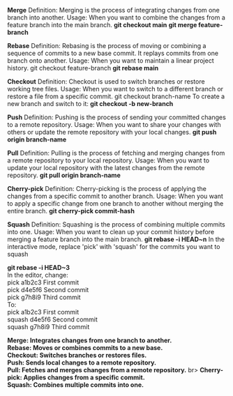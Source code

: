 **Merge**
Definition: Merging is the process of integrating changes from one branch into another.
Usage: When you want to combine the changes from a feature branch into the main branch.
**git checkout main**
**git merge feature-branch**

**Rebase**
Definition: Rebasing is the process of moving or combining a sequence of commits to a new base commit. It replays commits from one branch onto another.
Usage: When you want to maintain a linear project history.
git checkout feature-branch
**git rebase main**

**Checkout**
Definition: Checkout is used to switch branches or restore working tree files.
Usage: When you want to switch to a different branch or restore a file from a specific commit.
git checkout branch-name
To create a new branch and switch to it:
**git checkout -b new-branch**

**Push**
Definition: Pushing is the process of sending your committed changes to a remote repository.
Usage: When you want to share your changes with others or update the remote repository with your local changes.
****git push origin branch-name****

 
**Pull**
Definition: Pulling is the process of fetching and merging changes from a remote repository to your local repository.
Usage: When you want to update your local repository with the latest changes from the remote repository.
**git pull origin branch-name**

 
**Cherry-pick**
Definition: Cherry-picking is the process of applying the changes from a specific commit to another branch.
Usage: When you want to apply a specific change from one branch to another without merging the entire branch.
**git cherry-pick commit-hash**

 
**Squash**
Definition: Squashing is the process of combining multiple commits into one.
Usage: When you want to clean up your commit history before merging a feature branch into the main branch.
**git rebase -i HEAD~n**
 In the interactive mode, replace 'pick' with 'squash' for the commits you want to squash

**git rebase -i HEAD~3** <br>
 In the editor, change: <br>
 pick a1b2c3 First commit <br>
 pick d4e5f6 Second commit <br>
 pick g7h8i9 Third commit <br>
 To: <br>
 pick a1b2c3 First commit <br>
 squash d4e5f6 Second commit <br>
 squash g7h8i9 Third commit <br>

**Merge: Integrates changes from one branch to another.** <br>
**Rebase: Moves or combines commits to a new base.** <br>
**Checkout: Switches branches or restores files.** <br>
**Push: Sends local changes to a remote repository.** <br>
**Pull: Fetches and merges changes from a remote repository.** br>
**Cherry-pick: Applies changes from a specific commit.** <br>
**Squash: Combines multiple commits into one.** <br>
